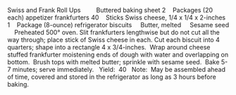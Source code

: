 Swiss and Frank Roll Ups
 
 
    Buttered baking sheet
2    Packages (20 each) appetizer frankfurters
40    Sticks Swiss cheese, 1/4 x 1/4 x 2-inches
1    Package (8-ounce) refrigerator biscuits
    Butter, melted
    Sesame seed
 
 
Preheated 500° oven.
Slit frankfurters lengthwise but do not cut all the way through; place stick of Swiss cheese in each. Cut each biscuit into 4 quarters; shape into a rectangle 4 x 3/4-inches.  Wrap around cheese stuffed frankfurter moistening ends of dough with water and overlapping on bottom.  Brush tops with melted butter; sprinkle with sesame seed.  Bake 5-7 minutes; serve immediately. 
 
Yield:  40
 
Note:  May be assembled ahead of time, covered and stored in the refrigerator as long as 3 hours before baking.
